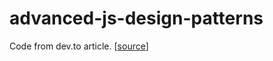 # advanced-js-design-patterns

Code from dev.to article. [[source](https://dev.to/dhiwise/advanced-javascript-design-patterns-4k8l)]
